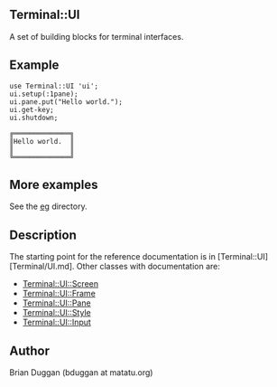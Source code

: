## Terminal::UI

A set of building blocks for terminal interfaces.

## Example

    use Terminal::UI 'ui';
    ui.setup(:1pane);
    ui.pane.put("Hello world.");
    ui.get-key;
    ui.shutdown;

    ╔══════════════╗
    ║Hello world.  ║
    ║              ║
    ╚══════════════╝

## More examples

See the [eg](https://git.sr.ht/~bduggan/raku-terminal-ui/tree/master/item/eg/) directory.

## Description

The starting point for the reference documentation is
in [Terminal::UI][Terminal/UI.md].  Other classes
with documentation are:

* [Terminal::UI::Screen](lib/Terminal/UI/Screen.md)
* [Terminal::UI::Frame](lib/Terminal/UI/Frame.md)
* [Terminal::UI::Pane](lib/Terminal/UI/Pane.md)
* [Terminal::UI::Style](lib/Terminal/UI/Style.md)
* [Terminal::UI::Input](lib/Terminal/UI/Input.md)

## Author

Brian Duggan (bduggan at matatu.org)

